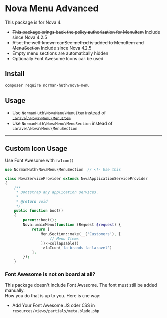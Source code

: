 # Nova Menu Advanced

This package is for Nova 4. 

* ~~This package brings back the policy authorization for MenuItem~~ Include since Nova 4.2.5
* ~~Also, the well-known canSee method is added to MenuItem and MenuSection~~ Include since Nova 4.2.5
* Empty menu sections are automatically hidden
* Optionally Font Awesome Icons can be used

## Install
```
composer require norman-huth/nova-menu
```

## Usage
* ~~Use `NormanHuth\NovaMenu\MenuItem` instead of `Laravel\Nova\Menu\MenuItem`~~
* Use `NormanHuth\NovaMenu\MenuSection` instead of `Laravel\Nova\Menu\MenuSection`
 
---
## Custom Icon Usage
Use Font Awesome with `faIcon()`

```php
use NormanHuth\NovaMenu\MenuSection; // <!- Use this

class NovaServiceProvider extends NovaApplicationServiceProvider
{
    /**
     * Bootstrap any application services.
     *
     * @return void
     */
    public function boot()
    {
        parent::boot();
        Nova::mainMenu(function (Request $request) {
            return [
                MenuSection::make(__('Customers'), [
                    // Menu Items
                ])->collapsable()
                ->faIcon('fa-brands fa-laravel')
            ];
        });
    }
```

### Font Awesome is not on board at all?
This package doesn't include Font Awesome. The font must still be added manually.  
How you do that is up to you. Here is one way:
* Add Your Font Awesome JS oder CSS in `resources/views/partials/meta.blade.php`
